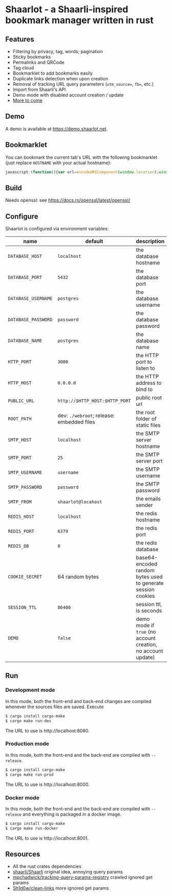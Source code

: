 # Shaarlot - a Shaarli-inspired bookmark manager written in rust

## Features
* Filtering by privacy, tag, words; pagination
* Sticky bookmarks
* Permalinks and QRCode
* Tag cloud
* Bookmarklet to add bookmarks easily
* Duplicate links detection when upon creation
* Removal of tracking URL query parameters (`utm_source=`, `fb=`, etc.)
* Import from Shaarli's API
* Demo mode with disabled account creation / update
* [More to come](https://github.com/cpollet/shaarlot/issues?q=is%3Aissue+is%3Aopen+label%3Aenhancement)

## Demo
A demo is available at https://demo.shaarlot.net.

## Bookmarklet
You can bookmark the current tab's URL with the following bookmarklet (just replace `HOSTNAME` with your actual hostname):
```javascript
javascript:(function(){var url=encodeURIComponent(window.location);window.open('https://HOSTNAME/bookmarks/~add?url='+url,'_blank','menubar=no,height=600,width=600,toolbar=no,scrollbars=yes,status=no,dialog=1');})();
```

## Build
Needs openssl: see https://docs.rs/openssl/latest/openssl/

## Configure
Shaarlot is configured via environment variables:

| name                | default                                   | description                                                  |
|---------------------|-------------------------------------------|--------------------------------------------------------------|
| `DATABASE_HOST`     | `localhost`                               | the database hostname                                        |
| `DATABASE_PORT`     | `5432`                                    | the database port                                            |
| `DATABASE_USERNAME` | `postgres`                                | the database username                                        |
| `DATABASE_PASSWORD` | `password`                                | the database password                                        |
| `DATABASE_NAME`     | `postgres`                                | the database name                                            |
| `HTTP_PORT`         | `3000`                                    | the HTTP port to listen to                                   |
| `HTTP_HOST`         | `0.0.0.0`                                 | the HTTP address to bind to                                  |
| `PUBLIC_URL`        | `http://$HTTP_HOST:$HTTP_PORT`            | public root url                                              |
| `ROOT_PATH`         | dev: `./webroot`; release: embedded files | the root folder of static files                              |
| `SMTP_HOST`         | `localhost`                               | the SMTP server hostname                                     |
| `SMTP_PORT`         | `25`                                      | the SMTP server port                                         |
| `SMTP_USERNAME`     | `username`                                | the SMTP username                                            |
| `SMTP_PASSWORD`     | `password`                                | the SMTP password                                            |
| `SMTP_FROM`         | `shaarlot@locahost`                       | the emails sender                                            |
| `REDIS_HOST`        | `localhost`                               | the redis hostname                                           |
| `REDIS_PORT`        | `6379`                                    | the redis port                                               |
| `REDIS_DB`          | `0`                                       | the redis database                                           |
| `COOKIE_SECRET`     | 64 random bytes                           | base64-encoded random bytes used to generate session cookies |
| `SESSION_TTL`       | `86400`                                   | session ttl, is seconds                                      |
| `DEMO`              | `false`                                   | demo mode if `true` (no account creation, no account update) |

## Run
### Development mode
In this mode, both the front-end and back-end changes are compiled whenever the sources files are saved. Execute
```sh
$ cargo install cargo-make
$ cargo make run-dev
```
The URL to use is http://localhost:8080.

### Production mode
In this mode, both the front-end and the back-end are compiled with `--release`.
```sh
$ cargo install cargo-make
$ cargo make run-prod
```
The URL to use is http://localhost:8000.

### Docker mode
In this mode, both the front-end and the back-end are compiled with `--release` and everything is packaged in a docker
image.
```sh
$ cargo install cargo-make
$ cargo make run-docker
```
The URL to use is http://localhost:8001.

## Resources
 * All the rust crates dependencies
 * [shaarli/Shaarli](https://github.com/shaarli/Shaarli) original idea, annoying query params
 * [mpchadwick/tracking-query-params-registry](https://github.com/mpchadwick/tracking-query-params-registry) crawled ignored get params
 * [Sh1d0w/clean-links](https://github.com/Sh1d0w/clean-links) more ignored get params
